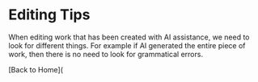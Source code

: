 # Editing Tips
When editing work that has been created with AI assistance, we need to look for different things. For example if AI generated the entire piece of work, then there is no need to look for grammatical errors. 



[Back to Home](
